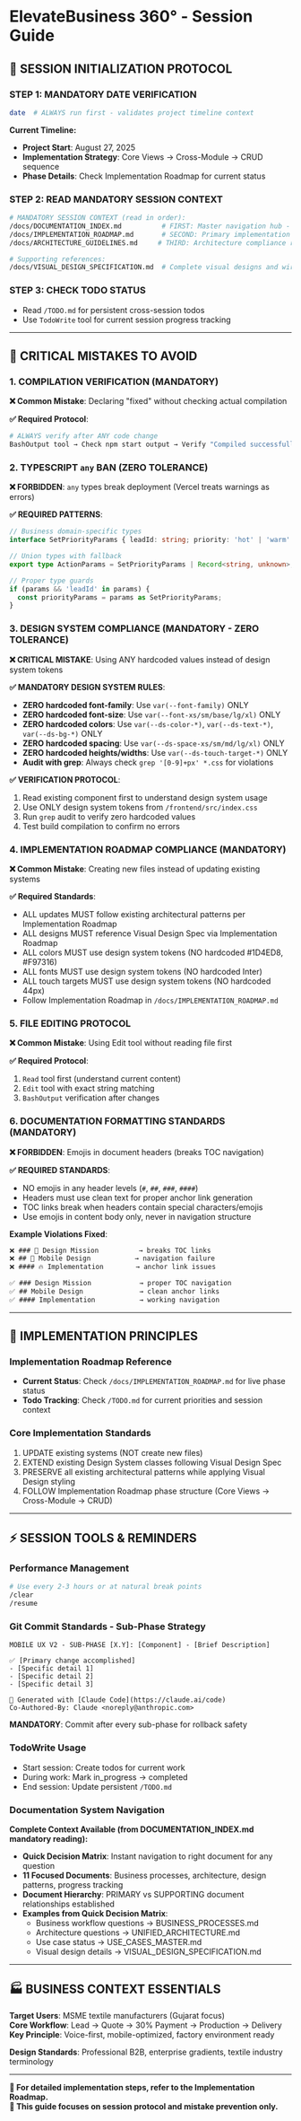 # ElevateBusiness 360° - Session Guide

## 🚀 SESSION INITIALIZATION PROTOCOL

### **STEP 1: MANDATORY DATE VERIFICATION**
```bash
date  # ALWAYS run first - validates project timeline context
```

**Current Timeline:**
- **Project Start**: August 27, 2025
- **Implementation Strategy**: Core Views → Cross-Module → CRUD sequence
- **Phase Details**: Check Implementation Roadmap for current status

### **STEP 2: READ MANDATORY SESSION CONTEXT**
```bash
# MANDATORY SESSION CONTEXT (read in order):
/docs/DOCUMENTATION_INDEX.md          # FIRST: Master navigation hub - all documents and Quick Decision Matrix  
/docs/IMPLEMENTATION_ROADMAP.md       # SECOND: Primary implementation roadmap with streamlined phases
/docs/ARCHITECTURE_GUIDELINES.md     # THIRD: Architecture compliance rules (MANDATORY for all coding sessions)

# Supporting references:
/docs/VISUAL_DESIGN_SPECIFICATION.md  # Complete visual designs and wireframes
```

### **STEP 3: CHECK TODO STATUS**
- Read `/TODO.md` for persistent cross-session todos
- Use `TodoWrite` tool for current session progress tracking

---

## 🚨 CRITICAL MISTAKES TO AVOID

### **1. COMPILATION VERIFICATION (MANDATORY)**
**❌ Common Mistake**: Declaring "fixed" without checking actual compilation

**✅ Required Protocol**:
```bash
# ALWAYS verify after ANY code change
BashOutput tool → Check npm start output → Verify "Compiled successfully!"
```

### **2. TYPESCRIPT `any` BAN (ZERO TOLERANCE)**
**❌ FORBIDDEN**: `any` types break deployment (Vercel treats warnings as errors)

**✅ REQUIRED PATTERNS**:
```typescript
// Business domain-specific types
interface SetPriorityParams { leadId: string; priority: 'hot' | 'warm' | 'cold'; }

// Union types with fallback
export type ActionParams = SetPriorityParams | Record<string, unknown>;

// Proper type guards
if (params && 'leadId' in params) {
  const priorityParams = params as SetPriorityParams;
}
```

### **3. DESIGN SYSTEM COMPLIANCE (MANDATORY - ZERO TOLERANCE)**
**❌ CRITICAL MISTAKE**: Using ANY hardcoded values instead of design system tokens

**✅ MANDATORY DESIGN SYSTEM RULES**:
- **ZERO hardcoded font-family**: Use `var(--font-family)` ONLY
- **ZERO hardcoded font-size**: Use `var(--font-xs/sm/base/lg/xl)` ONLY  
- **ZERO hardcoded colors**: Use `var(--ds-color-*)`, `var(--ds-text-*)`, `var(--ds-bg-*)` ONLY
- **ZERO hardcoded spacing**: Use `var(--ds-space-xs/sm/md/lg/xl)` ONLY
- **ZERO hardcoded heights/widths**: Use `var(--ds-touch-target-*)` ONLY
- **Audit with grep**: Always check `grep '[0-9]+px' *.css` for violations

**✅ VERIFICATION PROTOCOL**:
1. Read existing component first to understand design system usage
2. Use ONLY design system tokens from `/frontend/src/index.css`
3. Run `grep` audit to verify zero hardcoded values
4. Test build compilation to confirm no errors

### **4. IMPLEMENTATION ROADMAP COMPLIANCE (MANDATORY)**
**❌ Common Mistake**: Creating new files instead of updating existing systems

**✅ Required Standards**:
- ALL updates MUST follow existing architectural patterns per Implementation Roadmap
- ALL designs MUST reference Visual Design Spec via Implementation Roadmap
- ALL colors MUST use design system tokens (NO hardcoded #1D4ED8, #F97316)
- ALL fonts MUST use design system tokens (NO hardcoded Inter)
- ALL touch targets MUST use design system tokens (NO hardcoded 44px)
- Follow Implementation Roadmap in `/docs/IMPLEMENTATION_ROADMAP.md`

### **5. FILE EDITING PROTOCOL**
**❌ Common Mistake**: Using Edit tool without reading file first

**✅ Required Protocol**:
1. `Read` tool first (understand current content)
2. `Edit` tool with exact string matching
3. `BashOutput` verification after changes

### **6. DOCUMENTATION FORMATTING STANDARDS (MANDATORY)**
**❌ FORBIDDEN**: Emojis in document headers (breaks TOC navigation)

**✅ REQUIRED STANDARDS**:
- NO emojis in any header levels (`#`, `##`, `###`, `####`)
- Headers must use clean text for proper anchor link generation
- TOC links break when headers contain special characters/emojis
- Use emojis in content body only, never in navigation structure

**Example Violations Fixed**:
```markdown
❌ ### 🎯 Design Mission          → breaks TOC links
❌ ## 📱 Mobile Design           → navigation failure
❌ #### 🔥 Implementation        → anchor link issues

✅ ### Design Mission            → proper TOC navigation
✅ ## Mobile Design              → clean anchor links  
✅ #### Implementation           → working navigation
```

---

## 🎯 IMPLEMENTATION PRINCIPLES

### **Implementation Roadmap Reference**
- **Current Status**: Check `/docs/IMPLEMENTATION_ROADMAP.md` for live phase status
- **Todo Tracking**: Check `/TODO.md` for current priorities and session context

### **Core Implementation Standards**
1. UPDATE existing systems (NOT create new files)
2. EXTEND existing Design System classes following Visual Design Spec
3. PRESERVE all existing architectural patterns while applying Visual Design styling
4. FOLLOW Implementation Roadmap phase structure (Core Views → Cross-Module → CRUD)

---

## ⚡ SESSION TOOLS & REMINDERS

### **Performance Management**
```bash
# Use every 2-3 hours or at natural break points
/clear
/resume
```

### **Git Commit Standards - Sub-Phase Strategy**
```
MOBILE UX V2 - SUB-PHASE [X.Y]: [Component] - [Brief Description]

✅ [Primary change accomplished]
- [Specific detail 1]
- [Specific detail 2]
- [Specific detail 3]

🤖 Generated with [Claude Code](https://claude.ai/code)
Co-Authored-By: Claude <noreply@anthropic.com>
```

**MANDATORY**: Commit after every sub-phase for rollback safety

### **TodoWrite Usage**
- Start session: Create todos for current work
- During work: Mark in_progress → completed
- End session: Update persistent `/TODO.md`

### **Documentation System Navigation**
**Complete Context Available (from DOCUMENTATION_INDEX.md mandatory reading):**
- **Quick Decision Matrix**: Instant navigation to right document for any question
- **11 Focused Documents**: Business processes, architecture, design patterns, progress tracking
- **Document Hierarchy**: PRIMARY vs SUPPORTING document relationships established
- **Examples from Quick Decision Matrix**: 
  - Business workflow questions → BUSINESS_PROCESSES.md
  - Architecture questions → UNIFIED_ARCHITECTURE.md
  - Use case status → USE_CASES_MASTER.md
  - Visual design details → VISUAL_DESIGN_SPECIFICATION.md

---

## 🏭 BUSINESS CONTEXT ESSENTIALS

**Target Users**: MSME textile manufacturers (Gujarat focus)  
**Core Workflow**: Lead → Quote → 30% Payment → Production → Delivery  
**Key Principle**: Voice-first, mobile-optimized, factory environment ready

**Design Standards**: Professional B2B, enterprise gradients, textile industry terminology

---

**📍 For detailed implementation steps, refer to the Implementation Roadmap.**  
**🎯 This guide focuses on session protocol and mistake prevention only.**